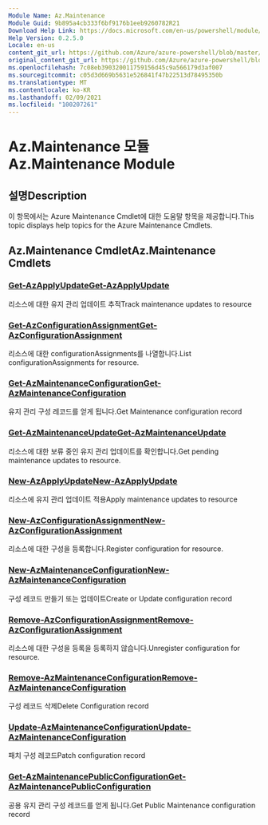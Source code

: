 ```yaml
---
Module Name: Az.Maintenance
Module Guid: 9b895a4cb333f6bf9176b1eeb9260782R21
Download Help Link: https://docs.microsoft.com/en-us/powershell/module/az.maintenance
Help Version: 0.2.5.0
Locale: en-us
content_git_url: https://github.com/Azure/azure-powershell/blob/master/src/Maintenance/Maintenance/help/Az.Maintenance.md
original_content_git_url: https://github.com/Azure/azure-powershell/blob/master/src/Maintenance/Maintenance/help/Az.Maintenance.md
ms.openlocfilehash: 7c08eb390320011759156d45c9a566179d3af007
ms.sourcegitcommit: c05d3d669b5631e526841f47b22513d78495350b
ms.translationtype: MT
ms.contentlocale: ko-KR
ms.lasthandoff: 02/09/2021
ms.locfileid: "100207261"
---
```

# <span data-ttu-id="d1ec0-101">Az.Maintenance 모듈</span><span class="sxs-lookup"><span data-stu-id="d1ec0-101">Az.Maintenance Module</span></span>
## <span data-ttu-id="d1ec0-102">설명</span><span class="sxs-lookup"><span data-stu-id="d1ec0-102">Description</span></span>
<span data-ttu-id="d1ec0-103">이 항목에서는 Azure Maintenance Cmdlet에 대한 도움말 항목을 제공합니다.</span><span class="sxs-lookup"><span data-stu-id="d1ec0-103">This topic displays help topics for the Azure Maintenance Cmdlets.</span></span>

## <span data-ttu-id="d1ec0-104">Az.Maintenance Cmdlet</span><span class="sxs-lookup"><span data-stu-id="d1ec0-104">Az.Maintenance Cmdlets</span></span>
### [<span data-ttu-id="d1ec0-105">Get-AzApplyUpdate</span><span class="sxs-lookup"><span data-stu-id="d1ec0-105">Get-AzApplyUpdate</span></span>](Get-AzApplyUpdate.md)
<span data-ttu-id="d1ec0-106">리소스에 대한 유지 관리 업데이트 추적</span><span class="sxs-lookup"><span data-stu-id="d1ec0-106">Track maintenance updates to resource</span></span>

### [<span data-ttu-id="d1ec0-107">Get-AzConfigurationAssignment</span><span class="sxs-lookup"><span data-stu-id="d1ec0-107">Get-AzConfigurationAssignment</span></span>](Get-AzConfigurationAssignment.md)
<span data-ttu-id="d1ec0-108">리소스에 대한 configurationAssignments를 나열합니다.</span><span class="sxs-lookup"><span data-stu-id="d1ec0-108">List configurationAssignments for resource.</span></span>

### [<span data-ttu-id="d1ec0-109">Get-AzMaintenanceConfiguration</span><span class="sxs-lookup"><span data-stu-id="d1ec0-109">Get-AzMaintenanceConfiguration</span></span>](Get-AzMaintenanceConfiguration.md)
<span data-ttu-id="d1ec0-110">유지 관리 구성 레코드를 얻게 됩니다.</span><span class="sxs-lookup"><span data-stu-id="d1ec0-110">Get Maintenance configuration record</span></span>

### [<span data-ttu-id="d1ec0-111">Get-AzMaintenanceUpdate</span><span class="sxs-lookup"><span data-stu-id="d1ec0-111">Get-AzMaintenanceUpdate</span></span>](Get-AzMaintenanceUpdate.md)
<span data-ttu-id="d1ec0-112">리소스에 대한 보류 중인 유지 관리 업데이트를 확인합니다.</span><span class="sxs-lookup"><span data-stu-id="d1ec0-112">Get pending maintenance updates to resource.</span></span>

### [<span data-ttu-id="d1ec0-113">New-AzApplyUpdate</span><span class="sxs-lookup"><span data-stu-id="d1ec0-113">New-AzApplyUpdate</span></span>](New-AzApplyUpdate.md)
<span data-ttu-id="d1ec0-114">리소스에 유지 관리 업데이트 적용</span><span class="sxs-lookup"><span data-stu-id="d1ec0-114">Apply maintenance updates to resource</span></span>

### [<span data-ttu-id="d1ec0-115">New-AzConfigurationAssignment</span><span class="sxs-lookup"><span data-stu-id="d1ec0-115">New-AzConfigurationAssignment</span></span>](New-AzConfigurationAssignment.md)
<span data-ttu-id="d1ec0-116">리소스에 대한 구성을 등록합니다.</span><span class="sxs-lookup"><span data-stu-id="d1ec0-116">Register configuration for resource.</span></span>

### [<span data-ttu-id="d1ec0-117">New-AzMaintenanceConfiguration</span><span class="sxs-lookup"><span data-stu-id="d1ec0-117">New-AzMaintenanceConfiguration</span></span>](New-AzMaintenanceConfiguration.md)
<span data-ttu-id="d1ec0-118">구성 레코드 만들기 또는 업데이트</span><span class="sxs-lookup"><span data-stu-id="d1ec0-118">Create or Update configuration record</span></span>

### [<span data-ttu-id="d1ec0-119">Remove-AzConfigurationAssignment</span><span class="sxs-lookup"><span data-stu-id="d1ec0-119">Remove-AzConfigurationAssignment</span></span>](Remove-AzConfigurationAssignment.md)
<span data-ttu-id="d1ec0-120">리소스에 대한 구성을 등록을 등록하지 않습니다.</span><span class="sxs-lookup"><span data-stu-id="d1ec0-120">Unregister configuration for resource.</span></span>

### [<span data-ttu-id="d1ec0-121">Remove-AzMaintenanceConfiguration</span><span class="sxs-lookup"><span data-stu-id="d1ec0-121">Remove-AzMaintenanceConfiguration</span></span>](Remove-AzMaintenanceConfiguration.md)
<span data-ttu-id="d1ec0-122">구성 레코드 삭제</span><span class="sxs-lookup"><span data-stu-id="d1ec0-122">Delete Configuration record</span></span>

### [<span data-ttu-id="d1ec0-123">Update-AzMaintenanceConfiguration</span><span class="sxs-lookup"><span data-stu-id="d1ec0-123">Update-AzMaintenanceConfiguration</span></span>](Update-AzMaintenanceConfiguration.md)
<span data-ttu-id="d1ec0-124">패치 구성 레코드</span><span class="sxs-lookup"><span data-stu-id="d1ec0-124">Patch configuration record</span></span>

### [<span data-ttu-id="d1ec0-125">Get-AzMaintenancePublicConfiguration</span><span class="sxs-lookup"><span data-stu-id="d1ec0-125">Get-AzMaintenancePublicConfiguration</span></span>](Get-AzMaintenancePublicConfiguration.md)
<span data-ttu-id="d1ec0-126">공용 유지 관리 구성 레코드를 얻게 됩니다.</span><span class="sxs-lookup"><span data-stu-id="d1ec0-126">Get Public Maintenance configuration record</span></span>


